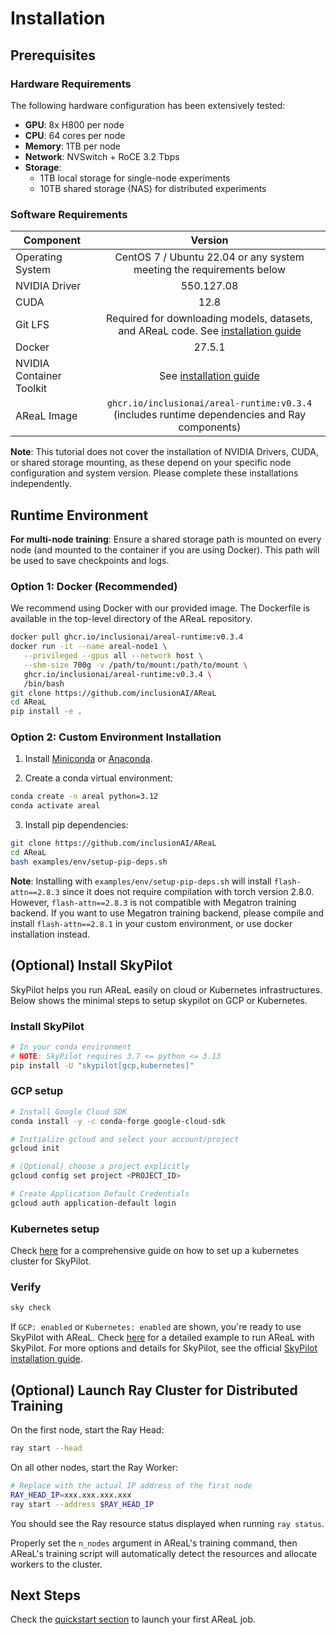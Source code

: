 # Installation

## Prerequisites

### Hardware Requirements

The following hardware configuration has been extensively tested:

- **GPU**: 8x H800 per node
- **CPU**: 64 cores per node
- **Memory**: 1TB per node
- **Network**: NVSwitch + RoCE 3.2 Tbps
- **Storage**:
  - 1TB local storage for single-node experiments
  - 10TB shared storage (NAS) for distributed experiments

### Software Requirements

| Component                |                                                                                                Version                                                                                                 |
| ------------------------ | :----------------------------------------------------------------------------------------------------------------------------------------------------------------------------------------------------: |
| Operating System         |                                                                  CentOS 7 / Ubuntu 22.04 or any system meeting the requirements below                                                                  |
| NVIDIA Driver            |                                                                                               550.127.08                                                                                               |
| CUDA                     |                                                                                                  12.8                                                                                                  |
| Git LFS                  | Required for downloading models, datasets, and AReaL code. See [installation guide](https://docs.github.com/en/repositories/working-with-files/managing-large-files/installing-git-large-file-storage) |
| Docker                   |                                                                                                 27.5.1                                                                                                 |
| NVIDIA Container Toolkit |                                         See [installation guide](https://docs.nvidia.com/datacenter/cloud-native/container-toolkit/latest/install-guide.html)                                          |
| AReaL Image              |                                                     `ghcr.io/inclusionai/areal-runtime:v0.3.4` (includes runtime dependencies and Ray components)                                                      |

**Note**: This tutorial does not cover the installation of NVIDIA Drivers, CUDA, or
shared storage mounting, as these depend on your specific node configuration and system
version. Please complete these installations independently.

## Runtime Environment

**For multi-node training**: Ensure a shared storage path is mounted on every node (and
mounted to the container if you are using Docker). This path will be used to save
checkpoints and logs.

### Option 1: Docker (Recommended)

We recommend using Docker with our provided image. The Dockerfile is available in the
top-level directory of the AReaL repository.

```bash
docker pull ghcr.io/inclusionai/areal-runtime:v0.3.4
docker run -it --name areal-node1 \
   --privileged --gpus all --network host \
   --shm-size 700g -v /path/to/mount:/path/to/mount \
   ghcr.io/inclusionai/areal-runtime:v0.3.4 \
   /bin/bash
git clone https://github.com/inclusionAI/AReaL
cd AReaL
pip install -e .
```

### Option 2: Custom Environment Installation

1. Install [Miniconda](https://www.anaconda.com/docs/getting-started/miniconda/install)
   or [Anaconda](https://www.anaconda.com/docs/getting-started/anaconda/install).

1. Create a conda virtual environment:

```bash
conda create -n areal python=3.12
conda activate areal
```

3. Install pip dependencies:

```bash
git clone https://github.com/inclusionAI/AReaL
cd AReaL
bash examples/env/setup-pip-deps.sh
```

**Note**: Installing with `examples/env/setup-pip-deps.sh` will install
`flash-attn==2.8.3` since it does not require compilation with torch version 2.8.0.
However, `flash-attn==2.8.3` is not compatible with Megatron training backend. If you
want to use Megatron training backend, please compile and install `flash-attn==2.8.1` in
your custom environment, or use docker installation instead.

## (Optional) Install SkyPilot

SkyPilot helps you run AReaL easily on cloud or Kubernetes infrastructures. Below shows
the minimal steps to setup skypilot on GCP or Kubernetes.

### Install SkyPilot

```bash
# In your conda environment
# NOTE: SkyPilot requires 3.7 <= python <= 3.13
pip install -U "skypilot[gcp,kubernetes]"
```

### GCP setup

```bash
# Install Google Cloud SDK
conda install -y -c conda-forge google-cloud-sdk

# Initialize gcloud and select your account/project
gcloud init

# (Optional) choose a project explicitly
gcloud config set project <PROJECT_ID>

# Create Application Default Credentials
gcloud auth application-default login
```

### Kubernetes setup

Check
[here](https://docs.skypilot.co/en/latest/reference/kubernetes/kubernetes-setup.html)
for a comprehensive guide on how to set up a kubernetes cluster for SkyPilot.

### Verify

```bash
sky check
```

If `GCP: enabled` or `Kubernetes: enabled` are shown, you're ready to use SkyPilot with
AReaL. Check
[here](https://github.com/inclusionAI/AReaL/blob/main/examples/skypilot/README.md) for a
detailed example to run AReaL with SkyPilot. For more options and details for SkyPilot,
see the official
[SkyPilot installation guide](https://docs.skypilot.co/en/latest/getting-started/installation.html).

## (Optional) Launch Ray Cluster for Distributed Training

On the first node, start the Ray Head:

```bash
ray start --head
```

On all other nodes, start the Ray Worker:

```bash
# Replace with the actual IP address of the first node
RAY_HEAD_IP=xxx.xxx.xxx.xxx
ray start --address $RAY_HEAD_IP
```

You should see the Ray resource status displayed when running `ray status`.

Properly set the `n_nodes` argument in AReaL's training command, then AReaL's training
script will automatically detect the resources and allocate workers to the cluster.

## Next Steps

Check the [quickstart section](quickstart.md) to launch your first AReaL job.
